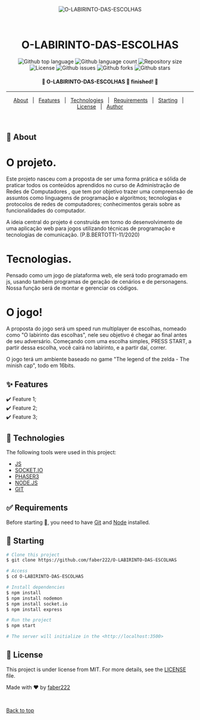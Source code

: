 <div align="center" id="top"> 
  <img src="./github/app.gif" alt="O-LABIRINTO-DAS-ESCOLHAS" />

  &#xa0;

</div>

<h1 align="center">O-LABIRINTO-DAS-ESCOLHAS</h1>

<p align="center">
  <img alt="Github top language" src="https://img.shields.io/github/languages/top/faber222/O-LABIRINTO-DAS-ESCOLHAS?color=56BEB8">

  <img alt="Github language count" src="https://img.shields.io/github/languages/count/faber222/O-LABIRINTO-DAS-ESCOLHAS?color=56BEB8">

  <img alt="Repository size" src="https://img.shields.io/github/repo-size/faber222/O-LABIRINTO-DAS-ESCOLHAS?color=56BEB8">

  <img alt="License" src="https://img.shields.io/github/license/faber222/O-LABIRINTO-DAS-ESCOLHAS?color=56BEB8">

  <img alt="Github issues" src="https://img.shields.io/github/issues/faber222/O-LABIRINTO-DAS-ESCOLHAS?color=56BEB8" >

  <img alt="Github forks" src="https://img.shields.io/github/forks/faber222/O-LABIRINTO-DAS-ESCOLHAS?color=56BEB8" >

  <img alt="Github stars" src="https://img.shields.io/github/stars/faber222/O-LABIRINTO-DAS-ESCOLHAS?color=56BEB8" >
</p>

<!-- Status -->

<h4 align="center"> 
	🚧  O-LABIRINTO-DAS-ESCOLHAS 🚀 finished!  🚧
</h4> 

<hr> 

<p align="center">
  <a href="#dart-about">About</a> &#xa0; | &#xa0; 
  <a href="#sparkles-features">Features</a> &#xa0; | &#xa0;
  <a href="#rocket-technologies">Technologies</a> &#xa0; | &#xa0;
  <a href="#white_check_mark-requirements">Requirements</a> &#xa0; | &#xa0;
  <a href="#checkered_flag-starting">Starting</a> &#xa0; | &#xa0;
  <a href="#memo-license">License</a> &#xa0; | &#xa0;
  <a href="https://github.com/faber222" target="_blank">Author</a>
</p>

<br>

## :dart: About ##

<h1>O projeto.</h1>
<p>Este projeto nasceu com a proposta de ser uma forma prática e sólida de praticar todos os conteúdos aprendidos no curso de Administração de Redes de Computadores , que tem por objetivo trazer uma compreensão de assuntos como linguagens de programação e algoritmos; tecnologias e protocolos de redes de computadores; conhecimentos gerais sobre as funcionalidades do computador.</p>

<p>A ideia central do projeto é construída em torno do desenvolvimento de uma aplicação web para jogos utilizando técnicas de programação e tecnologias de comunicação. (P.B.BERTOTTI-11/2020)</p>

<h1>Tecnologias.</h1>
<p>Pensado como um jogo de plataforma web, ele será todo programado em js, usando também programas de geração de cenários e de personagens. Nossa função será de montar e gerenciar os códigos.</p>

<h1>O jogo!</h1>
<p>A proposta do jogo será um speed run multiplayer de escolhas, nomeado como "O labirinto das escolhas", nele seu objetivo é chegar ao final antes de seu adversário. Começando com uma escolha simples, PRESS START, a partir dessa escolha, você cairá no labirinto, e a partir daí, correr. </p>

<p>O jogo terá um ambiente baseado no game "The legend of the zelda - The minish cap", todo em 16bits.</p>

## :sparkles: Features ##

:heavy_check_mark: Feature 1;\
:heavy_check_mark: Feature 2;\
:heavy_check_mark: Feature 3;

## :rocket: Technologies ##

The following tools were used in this project:

- [JS](https://www.javascript.com/)
- [SOCKET.IO](https://phaser.io/phaser3)
- [PHASER3](https://phaser.io/phaser3)
- [NODE.JS](https://nodejs.org/en/)
- [GIT](https://git-scm.com/)

## :white_check_mark: Requirements ##

Before starting :checkered_flag:, you need to have [Git](https://git-scm.com) and [Node](https://nodejs.org/en/) installed.

## :checkered_flag: Starting ##

```bash
# Clone this project
$ git clone https://github.com/faber222/O-LABIRINTO-DAS-ESCOLHAS

# Access
$ cd O-LABIRINTO-DAS-ESCOLHAS

# Install dependencies
$ npm install 
$ npm install nodemon
$ npm install socket.io
$ npm install express

# Run the project
$ npm start

# The server will initialize in the <http://localhost:3500>
```

## :memo: License ##

This project is under license from MIT. For more details, see the [LICENSE](LICENSE.md) file.


Made with :heart: by <a href="https://github.com/faber222" target="_blank">faber222</a>

&#xa0;

<a href="#top">Back to top</a>
